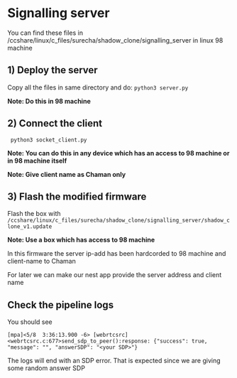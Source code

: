 # Signalling server

You can find these files in 
/ccshare/linux/c_files/surecha/shadow_clone/signalling_server in linux 98 machine

## 1) Deploy the server
Copy all the files in same directory and do:
``` python3 server.py ```

**Note: Do this in 98 machine** 

## 2) Connect the client
``` python3 socket_client.py```

**Note: You can do this in any device which has an access to 98 machine or in 98 machine itself**

**Note: Give client name as Chaman only** 

## 3) Flash the modified firmware

Flash the box with ```
/ccshare/linux/c_files/surecha/shadow_clone/signalling_server/shadow_clone_v1.update```

**Note: Use a box which has access to 98 machine**

In this firmware the server ip-add has been  hardcorded to 98 machine and client-name to Chaman

For later we can make our nest app provide the server address and client name

## Check the pipeline logs 

You should see 

``` 
[mpa]<5/8  3:36:13.900 -6> [webrtcsrc]<webrtcsrc.c:677>send_sdp_to_peer():response: {"success": true, "message": "", "answerSDP": "<your SDP>"}
 ```
 
 The logs will end with an SDP error. That is expected since we are giving some random answer SDP 
